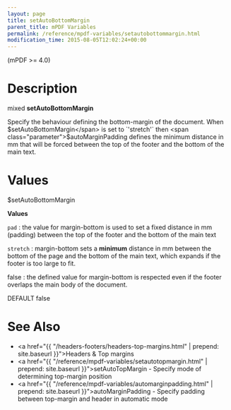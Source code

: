 ```yaml
---
layout: page
title: setAutoBottomMargin
parent_title: mPDF Variables
permalink: /reference/mpdf-variables/setautobottommargin.html
modification_time: 2015-08-05T12:02:24+00:00
---
```


(mPDF >= 4.0)

# Description

mixed **setAutoBottomMargin**

Specify the behaviour defining the bottom-margin of the document. When <span class="parameter">$setAutoBottomMargin</span>
is set to `'stretch'` then <span class="parameter">$autoMarginPadding</span> defines the minimum distance in mm that will
be forced between the top of the footer and the bottom of the main text.

# Values

<span class="parameter">$setAutoBottomMargin</span>

**Values**

`pad`
: the value for margin-bottom is used to set a fixed distance in mm (padding) between the top of the footer and the
  bottom of the main text

`stretch`
: margin-bottom sets a **minimum** distance in mm between the bottom of the page and the bottom of the main
  text, which expands if the footer is too large to fit.

<span class="smallblock">false</span>
: the defined value for margin-bottom is respected even if the footer overlaps
  the main body of the document.

<span class="smallblock">DEFAULT</span> <span class="smallblock">false</span>

# See Also

* <a href="{{ "/headers-footers/headers-top-margins.html" | prepend: site.baseurl }}">Headers &amp; Top margins </a>
* <a href="{{ "/reference/mpdf-variables/setautotopmargin.html" | prepend: site.baseurl }}">setAutoTopMargin</a> - Specify mode of determining top-margin position
* <a href="{{ "/reference/mpdf-variables/automarginpadding.html" | prepend: site.baseurl }}">autoMarginPadding</a> - Specify padding between top-margin and header in automatic mode

